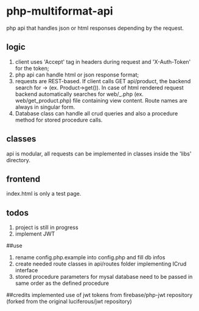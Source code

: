 # php-multiformat-api
php api that handles json or html responses depending by the request.

## logic
1) client uses 'Accept' tag in headers during request and 'X-Auth-Token' for the token;
2) php api can handle html or json response format;
3) requests are REST-based. If client calls GET api/product, the backend search for <CLASS>-><HTTP METHOD> (ex. Product->get()). In case of html rendered request backend automatically searches for web/<HTTP METHOD>_<CLASS>.php (ex. web/get_product.php) file containing view content. Route names are always in singular form.
4) Database class can handle all crud queries and also a procedure method for stored procedure calls.

## classes
api is modular, all requests can be implemented in classes inside the 'libs' directory.

## frontend
index.html is only a test page.

## todos
1) project is still in progress
2) implement JWT

##use
1) rename config.php.example into config.php and fill db infos
2) create needed route classes in api/routes folder implementing ICrud interface
3) stored procedure parameters for mysal database need to be passed in same order as the defined procedure 

##credits
implemented use of jwt tokens from firebase/php-jwt repository (forked from the original luciferous/jwt repository)
